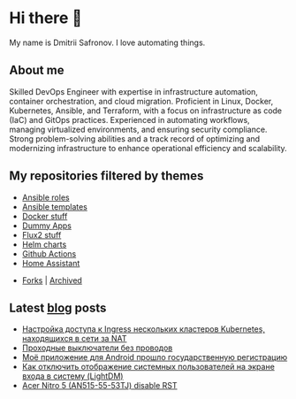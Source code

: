 # Hi there 👋

My name is Dmitrii Safronov. I love automating things.

## About me

Skilled DevOps Engineer with expertise in infrastructure automation, container orchestration, and cloud migration. Proficient in Linux, Docker, Kubernetes, Ansible, and Terraform, with a focus on infrastructure as code (IaC) and GitOps practices. Experienced in automating workflows, managing virtualized environments, and ensuring security compliance. Strong problem-solving abilities and a track record of optimizing and modernizing infrastructure to enhance operational efficiency and scalability.

## My repositories filtered by themes

- [Ansible roles](https://github.com/dmitriysafronov?tab=repositories&q=ansible_role&type=source)
- [Ansible templates](https://github.com/dmitriysafronov?tab=repositories&q=ansible&type=template)
- [Docker stuff](https://github.com/dmitriysafronov?tab=repositories&q=docker&type=source)
- [Dummy Apps](https://github.com/dmitriysafronov?tab=repositories&q=dummy&type=source)
- [Flux2 stuff](https://github.com/dmitriysafronov?tab=repositories&q=flux2&type=source)
- [Helm charts](https://github.com/dmitriysafronov/helm-charts)
- [Github Actions](https://github.com/dmitriysafronov?tab=repositories&q=GitHub+Action&type=source)
- [Home Assistant](https://github.com/dmitriysafronov?tab=repositories&q=home-assistant&type=source)

* [Forks](https://github.com/dmitriysafronov?tab=repositories&type=fork) | [Archived](https://github.com/dmitriysafronov?tab=repositories&type=archived)

## Latest [blog](https://cyberbrain.pw) posts
<!-- BLOG-POST-LIST:START -->
- [Настройка доступа к Ingress нескольких кластеров Kubernetes, находящихся в сети за NAT](https://cyberbrain.pw/2023/12/14/%D0%BD%D0%B0%D1%81%D1%82%D1%80%D0%BE%D0%B9%D0%BA%D0%B0-%D0%B4%D0%BE%D1%81%D1%82%D1%83%D0%BF%D0%B0-%D0%BA-ingress-%D0%BD%D0%B5%D1%81%D0%BA%D0%BE%D0%BB%D1%8C%D0%BA%D0%B8%D1%85-%D0%BA%D0%BB%D0%B0%D1%81%D1%82%D0%B5%D1%80%D0%BE%D0%B2-kubernetes-%D0%BD%D0%B0%D1%85%D0%BE%D0%B4%D1%8F%D1%89%D0%B8%D1%85%D1%81%D1%8F-%D0%B2-%D1%81%D0%B5%D1%82%D0%B8-%D0%B7%D0%B0-nat.html)
- [Проходные выключатели без проводов](https://cyberbrain.pw/2022/01/17/prohodnye-vyklyuchateli-bez-provodov.html)
- [Моё приложение для Android прошло государственную регистрацию](https://cyberbrain.pw/2021/06/10/moyo-prilozhenie-dlya-android-proshlo-gosudarstvennuyu-registraciyu.html)
- [Как отключить отображение системных пользователей на экране входа в систему &lpar;LightDM&rpar;](https://cyberbrain.pw/2020/08/04/kak-otklyu-chit-otobrazhenie-sistemnyh-polzovatelej-na-jekrane-vhoda-v-sistemu-lightdm.html)
- [Acer Nitro 5 &lpar;AN515-55-53TJ&rpar; disable RST](https://cyberbrain.pw/2020/08/03/acer-nitro-5-an515-55-53tj-disable-rst.html)
<!-- BLOG-POST-LIST:END -->
